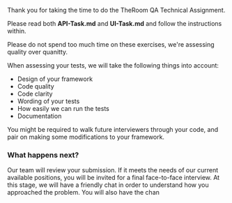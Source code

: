 Thank you for taking the time to do the TheRoom QA Technical Assignment. 

Please read both **API-Task.md** and **UI-Task.md** and follow the instructions within.

Please do not spend too much time on these exercises, we're assessing quality over quanitty.

When assessing your tests, we will take the following things into account:

* Design of your framework
* Code quality
* Code clarity
* Wording of your tests
* How easily we can run the tests
* Documentation

You might be required to walk future interviewers through your code, and pair on making some modifications to your framework.

### What happens next? 
Our team will review your submission. If it meets the needs of our current available positions, you will be invited for a final face-to-face interview. 
At this stage, we will have a friendly chat in order to understand how you approached the problem. You will also have the chan
